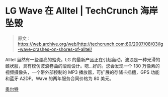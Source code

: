 # LG Wave 在 Alltel | TechCrunch 海岸坠毁

> 原文：<https://web.archive.org/web/http://techcrunch.com:80/2007/08/03/lg-wave-crashes-on-shores-of-alltel/>

Alltel 当然有一些漂亮的蛤壳，LG 的最新产品正在引起轰动。波浪是一种光滑的鳍状肢，具有模仿波浪卷曲的滚动设计。嗯…好的。您会发现一个 130 万像素的视频摄像头，一个带外部控制的 MP3 播放器，可扩展的存储卡插槽，GPS 功能和蓝牙 A2DP。Wave 的两年服务合同价格为 80 美元。

[奥尔特](https://web.archive.org/web/20150919151335/http://www.alltel.com/)